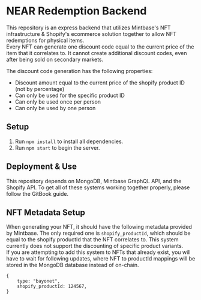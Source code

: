 # NEAR Redemption Backend
This repository is an express backend that utilizes Mintbase's NFT infrastructure & Shopify's ecommerce solution together to allow NFT redemptions for physical items.  
Every NFT can generate one discount code equal to the current price of the item that it correlates to. It cannot create additional discount codes, even after being sold on secondary markets.  

The discount code generation has the following properties:
- Discount amount equal to the current price of the shopify product ID (not by percentage)
- Can only be used for the specific product ID
- Can only be used once per person
- Can only be used by one person

## Setup
1. Run `npm install` to install all dependencies.
2. Run `npm start` to begin the server.

## Deployment & Use
This repository depends on MongoDB, Mintbase GraphQL API, and the Shopify API. To get all of these systems working together properly, please follow the GitBook guide.

## NFT Metadata Setup
When generating your NFT, it should have the following metadata provided by Mintbase. The only required one is `shopify_productId`, which should be equal to the shopify productId that the NFT correlates to. This system currently does not support the discounting of specific product variants.  
If you are attempting to add this system to NFTs that already exist, you will have to wait for following updates, where NFT to productId mappings will be stored in the MongoDB database instead of on-chain.  
```
{
    type: "bayonet",
    shopify_productId: 124567,
}
```